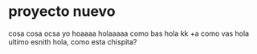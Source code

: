 # proyecto nuevo
cosa
cosa
ocsa
yo 
hoaaaa
holaaaaa
como bas
hola
kk
+a
como vas 
hola
ultimo esnith hola, como esta chispita?